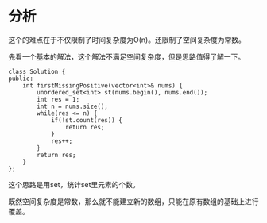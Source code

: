 # 分析

这个的难点在于不仅限制了时间复杂度为O(n)。还限制了空间复杂度为常数。

先看一个基本的解法，这个解法不满足空间复杂度，但是思路值得了解一下。

```
class Solution {
public:
    int firstMissingPositive(vector<int>& nums) {
        unordered_set<int> st(nums.begin(), nums.end());
        int res = 1;
        int n = nums.size();
        while(res <= n) {
            if(!st.count(res)) {
                return res;
            }
            res++;
        }
        return res;
    }
};
```

这个思路是用set，统计set里元素的个数。

既然空间复杂度是常数，那么就不能建立新的数组，只能在原有数组的基础上进行覆盖。

